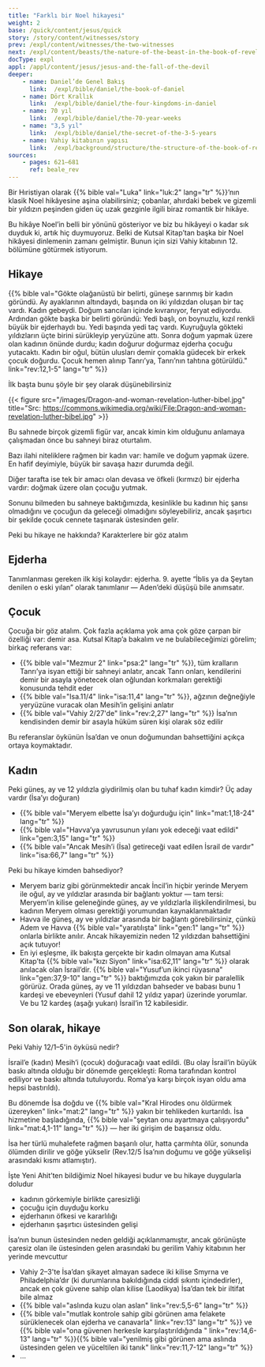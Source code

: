 ```yaml
---
title: "Farklı bir Noel hikayesi"
weight: 2
base: /quick/content/jesus/quick
story: /story/content/witnesses/story
prev: /expl/content/witnesses/the-two-witnesses
next: /expl/content/beasts/the-nature-of-the-beast-in-the-book-of-revelation
docType: expl
appl: /appl/content/jesus/jesus-and-the-fall-of-the-devil
deeper:
    - name: Daniel’de Genel Bakış
      link:  /expl/bible/daniel/the-book-of-daniel
    - name: Dört Krallık
      link:  /expl/bible/daniel/the-four-kingdoms-in-daniel
    - name: 70 yıl
      link:  /expl/bible/daniel/the-70-year-weeks
    - name: "3,5 yıl"
      link:  /expl/bible/daniel/the-secret-of-the-3-5-years
    - name: Vahiy kitabının yapısı
      link:  /expl/background/structure/the-structure-of-the-book-of-revelation
sources: 
    - pages: 621–681
      ref: beale_rev
---
```


Bir Hıristiyan olarak {{% bible val="Luka" link="luk:2" lang="tr" %}}’nın klasik Noel hikâyesine aşina olabilirsiniz; çobanlar, ahırdaki bebek ve gizemli bir yıldızın peşinden giden üç uzak gezginle ilgili biraz romantik bir hikâye.

Bu hikâye Noel’in belli bir yönünü gösteriyor ve biz bu hikâyeyi o kadar sık duyduk ki, artık hiç duymuyoruz. Belki de Kutsal Kitap’tan başka bir Noel hikâyesi dinlemenin zamanı gelmiştir. Bunun için sizi Vahiy kitabının 12. bölümüne götürmek istiyorum.

## Hikaye

<a name="1bad"></a>
{{% bible val="Gökte olağanüstü bir belirti, güneşe sarınmış bir kadın göründü. Ay ayaklarının altındaydı, başında on iki yıldızdan oluşan bir taç vardı. Kadın gebeydi. Doğum sancıları içinde kıvranıyor, feryat ediyordu. Ardından gökte başka bir belirti göründü: Yedi başlı, on boynuzlu, kızıl renkli büyük bir ejderhaydı bu. Yedi başında yedi taç vardı. Kuyruğuyla gökteki yıldızların üçte birini sürükleyip yeryüzüne attı. Sonra doğum yapmak üzere olan kadının önünde durdu; kadın doğurur doğurmaz ejderha çocuğu yutacaktı. Kadın bir oğul, bütün ulusları demir çomakla güdecek bir erkek çocuk doğurdu. Çocuk hemen alınıp Tanrı’ya, Tanrı’nın tahtına götürüldü." link="rev:12,1-5" lang="tr" %}}

İlk başta bunu şöyle bir şey olarak düşünebilirsiniz

{{< figure src="/images/Dragon-and-woman-revelation-luther-bibel.jpg" title="Src: https://commons.wikimedia.org/wiki/File:Dragon-and-woman-revelation-luther-bibel.jpg" >}}

Bu sahnede birçok gizemli figür var, ancak kimin kim olduğunu anlamaya çalışmadan önce bu sahneyi biraz oturtalım.

Bazı ilahi niteliklere rağmen bir kadın var: hamile ve doğum yapmak üzere. En hafif deyimiyle, büyük bir savaşa hazır durumda değil.

Diğer tarafta ise tek bir amacı olan devasa ve öfkeli (kırmızı) bir ejderha vardır: doğmak üzere olan çocuğu yutmak.

Sonunu bilmeden bu sahneye baktığımızda, kesinlikle bu kadının hiç şansı olmadığını ve çocuğun da geleceği olmadığını söyleyebiliriz, ancak şaşırtıcı bir şekilde çocuk cennete taşınarak üstesinden gelir.

Peki bu hikaye ne hakkında? Karakterlere bir göz atalım

## Ejderha

<a name="ddd2"></a>
Tanımlanması gereken ilk kişi kolaydır: ejderha. 9. ayette “İblis ya da Şeytan denilen o eski yılan” olarak tanımlanır — Aden’deki düşüşü bile anımsatır.

## Çocuk

<a name="8ae1"></a>
Çocuğa bir göz atalım. Çok fazla açıklama yok ama çok göze çarpan bir özelliği var: demir asa. Kutsal Kitap’a bakalım ve ne bulabileceğimizi görelim; birkaç referans var:

- {{% bible val="Mezmur 2" link="psa:2" lang="tr" %}}, tüm kralların Tanrı’ya isyan ettiği bir sahneyi anlatır, ancak Tanrı onları, kendilerini demir bir asayla yönetecek olan oğlundan korkmaları gerektiği konusunda tehdit eder
- {{% bible val="Isa.11/4" link="isa:11,4" lang="tr" %}}, ağzının değneğiyle yeryüzüne vuracak olan Mesih’in gelişini anlatır
- {{% bible val="Vahiy 2/27'de" link="rev:2,27" lang="tr" %}} İsa’nın kendisinden demir bir asayla hüküm süren kişi olarak söz edilir

Bu referanslar öykünün İsa’dan ve onun doğumundan bahsettiğini açıkça ortaya koymaktadır.

## Kadın

<a name="8384"></a>
Peki güneş, ay ve 12 yıldızla giydirilmiş olan bu tuhaf kadın kimdir? Üç aday vardır (İsa’yı doğuran)

- {{% bible val="Meryem elbette İsa’yı doğurduğu için" link="mat:1,18-24" lang="tr" %}}
- {{% bible val="Havva’ya yavrusunun yılanı yok edeceği vaat edildi" link="gen:3,15" lang="tr" %}}
- {{% bible val="Ancak Mesih’i (İsa) getireceği vaat edilen İsrail de vardır" link="isa:66,7" lang="tr" %}}

Peki bu hikaye kimden bahsediyor?

- Meryem bariz gibi görünmektedir ancak İncil’in hiçbir yerinde Meryem ile oğul, ay ve yıldızlar arasında bir bağlantı yoktur — tam tersi: Meryem’in kilise geleneğinde güneş, ay ve yıldızlarla ilişkilendirilmesi, bu kadının Meryem olması gerektiği yorumundan kaynaklanmaktadır
- Havva ile güneş, ay ve yıldızlar arasında bir bağlantı görebilirsiniz, çünkü Adem ve Havva {{% bible val="yaratılışta" link="gen:1" lang="tr" %}} onlarla birlikte anılır. Ancak hikayemizin neden 12 yıldızdan bahsettiğini açık tutuyor!
- En iyi eşleşme, ilk bakışta gerçekte bir kadın olmayan ama Kutsal Kitap’ta {{% bible val="kızı Siyon" link="isa:62,11" lang="tr" %}} olarak anılacak olan İsrail’dir. {{% bible val="Yusuf’un ikinci rüyasına" link="gen:37,9-10" lang="tr" %}} baktığımızda çok yakın bir paralellik görürüz. Orada güneş, ay ve 11 yıldızdan bahseder ve babası bunu 1 kardeşi ve ebeveynleri (Yusuf dahil 12 yıldız yapar) üzerinde yorumlar. Ve bu 12 kardeş (aşağı yukarı) İsrail’in 12 kabilesidir.

## Son olarak, hikaye

<a name="c879"></a>
Peki Vahiy 12/1–5'in öyküsü nedir?

İsrail’e (kadın) Mesih’i (çocuk) doğuracağı vaat edildi. (Bu olay İsrail’in büyük baskı altında olduğu bir dönemde gerçekleşti: Roma tarafından kontrol ediliyor ve baskı altında tutuluyordu. Roma’ya karşı birçok isyan oldu ama hepsi bastırıldı).

Bu dönemde İsa doğdu ve {{% bible val="Kral Hirodes onu öldürmek üzereyken" link="mat:2" lang="tr" %}} yakın bir tehlikeden kurtarıldı. İsa hizmetine başladığında, {{% bible val="şeytan onu ayartmaya çalışıyordu" link="mat:4,1-11" lang="tr" %}} — her iki girişim de başarısız oldu.

İsa her türlü muhalefete rağmen başarılı olur, hatta çarmıhta ölür, sonunda ölümden dirilir ve göğe yükselir (Rev.12/5 İsa’nın doğumu ve göğe yükselişi arasındaki kısmı atlamıştır).

İşte Yeni Ahit’ten bildiğimiz Noel hikayesi budur ve bu hikaye duygularla doludur

- kadının görkemiyle birlikte çaresizliği
- çocuğu için duyduğu korku
- ejderhanın öfkesi ve kararlılığı
- ejderhanın şaşırtıcı üstesinden gelişi

İsa’nın bunun üstesinden neden geldiği açıklanmamıştır, ancak görünüşte çaresiz olan ile üstesinden gelen arasındaki bu gerilim Vahiy kitabının her yerinde mevcuttur

- Vahiy 2–3'te İsa’dan şikayet almayan sadece iki kilise Smyrna ve Philadelphia’dır (ki durumlarına bakıldığında ciddi sıkıntı içindedirler), ancak en çok güvene sahip olan kilise (Laodikya) İsa’dan tek bir iltifat bile almaz
- {{% bible val="aslında kuzu olan aslan" link="rev:5,5-6" lang="tr" %}}
- {{% bible val="mutlak kontrole sahip gibi görünen ama felakete sürüklenecek olan ejderha ve canavarla" link="rev:13" lang="tr" %}} ve {{% bible val="ona güvenen herkesle karşılaştırıldığında " link="rev:14,6-13" lang="tr" %}}{{% bible val="yenilmiş gibi görünen ama aslında üstesinden gelen ve yüceltilen iki tanık" link="rev:11,7-12" lang="tr" %}}
- …

